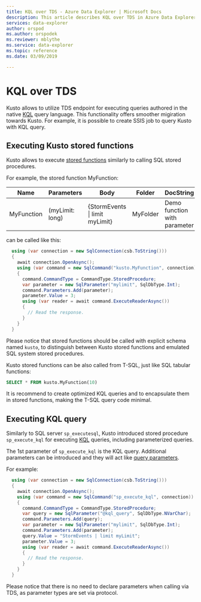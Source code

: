 ```yaml
---
title: KQL over TDS - Azure Data Explorer | Microsoft Docs
description: This article describes KQL over TDS in Azure Data Explorer.
services: data-explorer
author: orspod
ms.author: orspodek
ms.reviewer: mblythe
ms.service: data-explorer
ms.topic: reference
ms.date: 03/09/2019

---
```

# KQL over TDS

Kusto allows to utilize TDS endpoint for executing queries authored in the native [KQL](../../query/index.md) query language. This functionality offers smoother migiration towards Kusto. For example, it is possible to create SSIS job to query Kusto with KQL query.

## Executing Kusto stored functions

Kusto allows to execute [stored functions](../../query/schema-entities/stored-functions.md) similarly to calling SQL stored procedures.

For example, the stored function MyFunction:

|Name |Parameters|Body|Folder|DocString
|---|---|---|---|---
|MyFunction |(myLimit: long)| {StormEvents &#124; limit myLimit}|MyFolder|Demo function with parameter||

can be called like this:

```csharp
  using (var connection = new SqlConnection(csb.ToString()))
  {
    await connection.OpenAsync();
    using (var command = new SqlCommand("kusto.MyFunction", connection))
    {
      command.CommandType = CommandType.StoredProcedure;
      var parameter = new SqlParameter("mylimit", SqlDbType.Int);
      command.Parameters.Add(parameter);
      parameter.Value = 3;
      using (var reader = await command.ExecuteReaderAsync())
      {
        // Read the response.
      }
    }
  }
```

Please notice that stored functions should be called with explicit schema named `kusto`, to distinguish between Kusto stored functions and emulated
SQL system stored procedures.

Kusto stored functions can be also called from T-SQL, just like SQL tabular functions:

```sql
SELECT * FROM kusto.MyFunction(10)
```

It is recommend to create optimized KQL queries and to encapsulate them in stored functions, making the T-SQL query code minimal.

## Executing KQL query

Similarly to SQL server `sp_executesql`, Kusto introduced stored procedure `sp_execute_kql` for executing [KQL](../../query/index.md) queries, including parameterized queries.

The 1st parameter of `sp_execute_kql` is the KQL query. Additional parameters can be introduced and they will act like [query parameters](../../query/queryparametersstatement.md).

For example:

```csharp
  using (var connection = new SqlConnection(csb.ToString()))
  {
    await connection.OpenAsync();
    using (var command = new SqlCommand("sp_execute_kql", connection))
    {
      command.CommandType = CommandType.StoredProcedure;
      var query = new SqlParameter("@kql_query", SqlDbType.NVarChar);
      command.Parameters.Add(query);
      var parameter = new SqlParameter("mylimit", SqlDbType.Int);
      command.Parameters.Add(parameter);
      query.Value = "StormEvents | limit myLimit";
      parameter.Value = 3;
      using (var reader = await command.ExecuteReaderAsync())
      {
        // Read the response.
      }
    }
  }
```

Please notice that there is no need to declare parameters when calling via TDS, as parameter types are set via protocol.